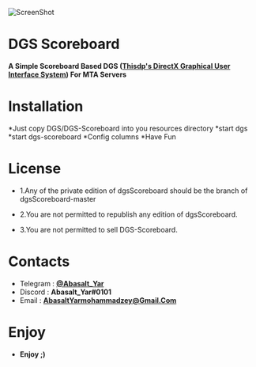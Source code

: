 
![ScreenShot](http://s12.picofile.com/file/8399427142/image_2020_06_07_20_48_04.png)

# DGS Scoreboard 
**A Simple Scoreboard Based DGS ([Thisdp's DirectX Graphical User Interface System](https://github.com/thisdp/dgs)) For MTA Servers**

# Installation 
*Just copy  DGS/DGS-Scoreboard into you resources directory
*start dgs
*start dgs-scoreboard
*Config columns
*Have Fun

# License

* 1.Any of the private edition of dgsScoreboard should be the branch of dgsScoreboard-master

* 2.You are not permitted to republish any edition of dgsScoreboard.

* 3.You are not permitted to sell DGS-Scoreboard.

# Contacts 
* Telegram : **[@Abasalt_Yar](https://t.me/Abasalt_Yar)**
* Discord : **Abasalt_Yar#0101**
* Email : **AbasaltYarmohammadzey@Gmail.Com**

# Enjoy
* **Enjoy ;)**
